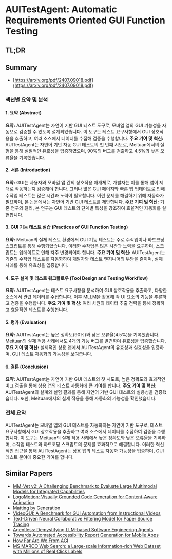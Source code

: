 # AUITestAgent: Automatic Requirements Oriented GUI Function Testing
## TL;DR
## Summary
- [https://arxiv.org/pdf/2407.09018.pdf](https://arxiv.org/pdf/2407.09018.pdf)

### 섹션별 요약 및 분석

#### 1. 요약 (Abstract)
**요약:** AUITestAgent는 자연어 기반 GUI 테스트 도구로, 모바일 앱의 GUI 기능성을 자동으로 검증할 수 있도록 설계되었습니다. 이 도구는 테스트 요구사항에서 GUI 상호작용을 추출하고, 여러 소스에서 데이터를 수집해 검증을 수행합니다.
**주요 기여 및 혁신:** AUITestAgent는 자연어 기반 자동 GUI 테스트의 첫 번째 시도로, Meituan에서의 실험을 통해 실질적인 유효성을 입증하였으며, 90%의 버그를 검출하고 4.5%의 낮은 오류율을 기록했습니다.

#### 2. 서론 (Introduction)
**요약:** GUI는 사용자와 모바일 앱 간의 상호작용 매개체로, 개발자는 이를 통해 앱이 제대로 작동하는지 검증해야 합니다. 그러나 많은 GUI 페이지와 빠른 앱 업데이트로 인해 수작업 테스트는 많은 시간과 노력이 필요합니다. 이런 문제를 해결하기 위해 자동화가 필요하며, 본 논문에서는 자연어 기반 GUI 테스트를 제안합니다.
**주요 기여 및 혁신:** 기존 연구와 달리, 본 연구는 GUI 테스트의 단계별 특성을 강조하여 효율적인 자동화를 실현합니다.

#### 3. GUI 기능 테스트 실습 (Practices of GUI Function Testing)
**요약:** Meituan의 실제 테스트 환경에서 GUI 기능 테스트는 주로 수작업이나 하드코딩 스크립트를 통해 수행되었습니다. 이러한 수작업은 많은 시간과 노력을 요구하며, 스크립트는 업데이트로 인해 자주 변경되어야 합니다.
**주요 기여 및 혁신:** AUITestAgent는 기존의 수작업 테스트를 자동화하여 개발자와 테스트 엔지니어의 부담을 줄이며, 실제 사례를 통해 유효성을 입증합니다.

#### 4. 도구 설계 및 테스트 워크플로우 (Tool Design and Testing Workflow)
**요약:** AUITestAgent는 테스트 요구사항을 분석하여 GUI 상호작용을 추출하고, 다양한 소스에서 관련 데이터를 수집합니다. 이후 MLLM을 활용해 각 UI 요소의 기능을 추론하고 검증을 수행합니다.
**주요 기여 및 혁신:** 여러 차원의 데이터 추출 전략을 통해 정확하고 효율적인 테스트를 수행합니다.

#### 5. 평가 (Evaluation)
**요약:** AUITestAgent는 높은 정확도(90%)와 낮은 오류율(4.5%)을 기록했습니다. Meituan의 실제 적용 사례에서도 4개의 기능 버그를 발견하며 유효성을 입증했습니다.
**주요 기여 및 혁신:** 실제적인 상용 앱에서 AUITestAgent의 유효성과 실효성을 입증하며, GUI 테스트 자동화의 가능성을 보여줍니다.

#### 6. 결론 (Conclusion)
**요약:** AUITestAgent는 자연어 기반 GUI 테스트의 첫 시도로, 높은 정확도와 효과적인 버그 검출을 통해 상용 앱의 테스트 자동화에 큰 기여를 합니다.
**주요 기여 및 혁신:** AUITestAgent의 설계와 실험 결과를 통해 자연어 기반 GUI 테스트의 실용성을 검증했습니다. 또한, Meituan에서의 실제 적용을 통해 자동화의 가능성을 확인했습니다.

### 전체 요약
AUITestAgent는 모바일 앱의 GUI 테스트를 자동화하는 자연어 기반 도구로, 테스트 요구사항에서 GUI 상호작용을 추출하고 여러 소스에서 데이터를 수집하여 검증을 수행합니다. 이 도구는 Meituan의 실제 적용 사례에서 높은 정확도와 낮은 오류율을 기록하며, 수작업 테스트와 하드코딩 스크립트의 문제를 효과적으로 해결합니다. 이러한 혁신적인 접근을 통해 AUITestAgent는 상용 앱의 테스트 자동화 가능성을 입증하며, GUI 테스트 분야에 중요한 기여를 합니다. 

## Similar Papers
- [MM-Vet v2: A Challenging Benchmark to Evaluate Large Multimodal Models for Integrated Capabilities](2408.00765.md)
- [LogoMotion: Visually Grounded Code Generation for Content-Aware Animation](2405.07065.md)
- [Matting by Generation](2407.21017.md)
- [VideoGUI: A Benchmark for GUI Automation from Instructional Videos](2406.10227.md)
- [Text-Driven Neural Collaborative Filtering Model for Paper Source Tracing](2407.17722.md)
- [Agentless: Demystifying LLM-based Software Engineering Agents](2407.01489.md)
- [Towards Automated Accessibility Report Generation for Mobile Apps](2310.00091.md)
- [How Far Are We From AGI](2405.10313.md)
- [MS MARCO Web Search: a Large-scale Information-rich Web Dataset with Millions of Real Click Labels](2405.07526.md)
